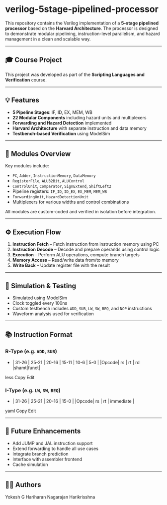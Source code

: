 # verilog-5stage-pipelined-processor

This repository contains the Verilog implementation of a **5-stage pipelined processor** based on the **Harvard Architecture**. The processor is designed to demonstrate modular pipelining, instruction-level parallelism, and hazard management in a clean and scalable way.

---

## 🎓 Course Project

This project was developed as part of the **Scripting Languages and Verification** course.

---

## 💡 Features

- **5 Pipeline Stages**: IF, ID, EX, MEM, WB  
- **22 Modular Components** including hazard units and multiplexers  
- **Forwarding and Hazard Detection** implemented  
- **Harvard Architecture** with separate instruction and data memory  
- **Testbench-based Verification** using ModelSim

---

## 🧩 Modules Overview

Key modules include:

- `PC`, `Adder`, `InstructionMemory`, `DataMemory`
- `RegisterFile`, `ALU32Bit`, `ALUControl`
- `ControlUnit`, `Comparator`, `SignExtend`, `ShiftLeft2`
- Pipeline registers: `IF_ID`, `ID_EX`, `EX_MEM`, `MEM_WB`
- `ForwardingUnit`, `HazardDetectionUnit`
- Multiplexers for various widths and control combinations

All modules are custom-coded and verified in isolation before integration.

---

## ⚙️ Execution Flow

1. **Instruction Fetch** – Fetch instruction from instruction memory using PC  
2. **Instruction Decode** – Decode and prepare operands using control logic  
3. **Execution** – Perform ALU operations, compute branch targets  
4. **Memory Access** – Read/write data from/to memory  
5. **Write Back** – Update register file with the result

---

## 🧪 Simulation & Testing

- Simulated using ModelSim
- Clock toggled every 100ns
- Custom testbench includes `ADD`, `SUB`, `LW`, `SW`, `BEQ`, and `NOP` instructions
- Waveform analysis used for verification

---

## 📚 Instruction Format

### R-Type (e.g. `ADD`, `SUB`)
- | 31-26 | 25-21 | 20-16 | 15-11 | 10-6 | 5-0 | |Opcode| rs | rt | rd |shamt|funct|

less
Copy
Edit

### I-Type (e.g. `LW`, `SW`, `BEQ`)
- | 31-26 | 25-21 | 20-16 | 15-0 | |Opcode| rs | rt | immediate |

yaml
Copy
Edit

---

## 📌 Future Enhancements

- Add JUMP and JAL instruction support  
- Extend forwarding to handle all use cases  
- Integrate branch prediction  
- Interface with assembler frontend  
- Cache simulation

---

## 👨‍💻 Authors

Yokesh G 
Hariharan Nagarajan
Harikrisshna 
